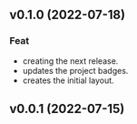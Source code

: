 ## v0.1.0 (2022-07-18)

### Feat

- creating the next release.
- updates the project badges.
- creates the initial layout.

## v0.0.1 (2022-07-15)
